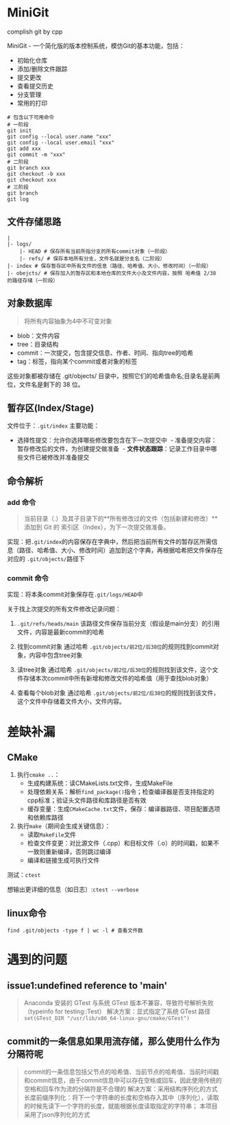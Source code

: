 # MiniGit
complish git by cpp

MiniGit - 一个简化版的版本控制系统，模仿Git的基本功能，包括：

- 初始化仓库
- 添加/删除文件跟踪
- 提交更改
- 查看提交历史
- 分支管理
- 常用的打印

```shell
# 包含以下可用命令
# 一阶段
git init
git config --local user.name "xxx"
git config --local user.email "xxx"
git add xxx
git commit -m "xxx"
# 二阶段
git branch xxx
git checkout -b xxx
git checkout xxx
# 三阶段
git branch
git log
```

## 文件存储思路

```shell
|
|- logs/
    |- HEAD # 保存所有当前所指分支的所有commit对象（一阶段）
    |- refs/ # 保存本地所有分支，文件名就是分支名（二阶段）
|- index # 保存暂存区中所有文件的信息（路径、哈希值、大小、修改时间）（一阶段）
|- obejcts/ # 保存加入的暂存区和本地仓库的文件大小及文件内容，按照 哈希值 2/38 的路径存储（一阶段）
```

## 对象数据库

> 将所有内容抽象为4中不可变对象
 - blob：文件内容
 - tree：目录结构
 - commit：一次提交，包含提交信息、作者、时间、指向tree的哈希
 - tag：标签，指向某个commit或者对象的标签

 这些对象都被存储在 .git/objects/ 目录中，按照它们的哈希值命名;目录名是前两位，文件名是剩下的 38 位。


## 暂存区(Index/Stage)

文件位于：`.git/index`
主要功能：
 - ​​选择性提交​​：允许你选择哪些修改要包含在下一次提交中
​​ - 准备提交内容​​：暂存修改后的文件，为创建提交做准备
​​ - **文件状态跟踪**​​：记录工作目录中哪些文件已被修改并准备提交

## 命令解析

### add 命令

> 当前目录（.）及其子目录下的**所有修改过的文件（包括新建和修改）**添加到 Git 的 索引区（Index），为下一次提交做准备。

实现：把`.git/index`的内容保存在字典中，然后把当前所有文件的暂存区所需信息（路径、哈希值、大小、修改时间）追加到这个字典，再根据哈希把文件保存在对应的 `.git/objects/`路径下

### commit 命令

实现：将本条commit对象保存在`.git/logs/HEAD`中

关于找上次提交的所有文件修改记录问题：
1. `.git/refs/heads/main`
该路径文件保存当前分支（假设是main分支）的引用文件，内容是最新commit的哈希

2. 找到commit对象
通过哈希 `.git/objects/前2位/后38位`的规则找到commit对象，内容中包含tree对象

3. 读tree对象
通过哈希 `.git/objects/前2位/后38位`的规则找到该文件，这个文件存储本次commit中所有新增和修改文件的哈希值（用于查找blob对象）

4. 查看每个blob对象
通过哈希 `.git/objects/前2位/后38位`的规则找到该文件，这个文件中存储着文件大小，文件内容。

# 差缺补漏

## CMake

1. 执行`cmake ..`：
    - 生成构建系统：读CMakeLists.txt文件，生成MakeFile
    - 处理依赖关系：解析`find_package()`指令；检查编译器是否支持指定的cpp标准；验证头文件路径和库路径是否有效
    - 缓存变量：生成`CMakeCache.txt`文件，保存：编译器路径、项目配置选项和依赖库路径
2. 执行`make`（期间会生成关键信息）：
    - 读取`MakeFile`文件
    - 检查文件变更：对比源文件（.cpp）和目标文件（.o）的时间戳，如果不一致则重新编译，否则跳过编译
    - 编译和链接生成可执行文件

测试：`ctest`

想输出更详细的信息（如日志）:`ctest --verbose`

## linux命令

```shell
find .git/objects -type f | wc -l # 查看文件数
```

# 遇到的问题

## issue1:undefined reference to 'main'

> Anaconda 安装的 GTest 与系统 GTest 版本不兼容，导致符号解析失败（typeinfo for testing::Test）
解决方案：显式指定了系统 GTest 路径
`set(GTest_DIR "/usr/lib/x86_64-linux-gnu/cmake/GTest")`

## commit的一条信息如果用流存储，那么使用什么作为分隔符呢

> commit的一条信息包括父节点的哈希值、当前节点的哈希值、当前时间戳和commit信息，由于commit信息中可以存在空格或回车，因此使用传统的空格和回车作为流的分隔符是不合理的
解决方案：采用结构序列化的方式
长度前缀序列化：将下一个字符串的长度和空格存入其中（序列化），读取的时候先读下一个字符的长度，就能根据长度读取指定的字符串；
本项目采用了json序列化的方式 